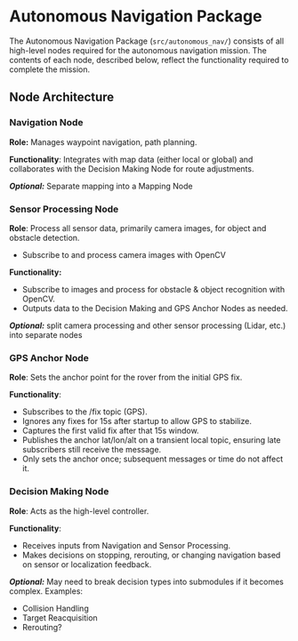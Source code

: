 # Autonomous Navigation Package

The Autonomous Navigation Package (`src/autonomous_nav/`) consists of all high-level nodes required for the autonomous navigation mission. The contents of each node, described below, reflect the functionality required to complete the mission.

## Node Architecture

### Navigation Node

**Role:** Manages waypoint navigation, path planning.

**Functionality**: Integrates with map data (either local or global) and collaborates with the Decision Making Node for route adjustments.

**_Optional:_** Separate mapping into a Mapping Node

### Sensor Processing Node

**Role**: Process all sensor data, primarily camera images, for object and obstacle detection.

- Subscribe to and process camera images with OpenCV

**Functionality:**

- Subscribe to images and process for obstacle & object recognition with OpenCV.
- Outputs data to the Decision Making and GPS Anchor Nodes as needed.

**_Optional:_** split camera processing and other sensor processing (Lidar, etc.) into separate nodes

### GPS Anchor Node

**Role**: Sets the anchor point for the rover from the initial GPS fix.

**Functionality**:

- Subscribes to the /fix topic (GPS).
- Ignores any fixes for 15s after startup to allow GPS to stabilize.
- Captures the first valid fix after that 15s window.
- Publishes the anchor lat/lon/alt on a transient local topic, ensuring late subscribers still receive the message.
- Only sets the anchor once; subsequent messages or time do not affect it.

### Decision Making Node

**Role**: Acts as the high-level controller.

**Functionality**:

- Receives inputs from Navigation and Sensor Processing.
- Makes decisions on stopping, rerouting, or changing navigation based on sensor or localization feedback.

**_Optional:_** May need to break decision types into submodules if it becomes complex. Examples:

- Collision Handling
- Target Reacquisition
- Rerouting?
